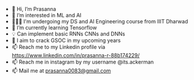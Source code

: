 - 👋 Hi, I’m Prasanna
- 👀 I’m interested in ML and AI
- 🧑🏻‍💻 I'm undergoing my DS and AI Engineering course from IIIT Dharwad
- 🌱 I’m currently learning Tensorflow
- 💡 Can implement basic RNNs CNNs and DNNs 
- 🎯 I aim to crack GSOC in my upcoming years
- 📫 Reach me to my Linkedin profile via https://www.linkedin.com/in/prasanna-r-88b174229/
- 📫 Reach me in instagram by my username @its.ackerman
- 📫 Mail me at prasanna0083@gmail.com

<!---
83here/83here is a ✨ special ✨ repository because its `README.md` (this file) appears on your GitHub profile.
You can click the Preview link to take a look at your changes.
--->
